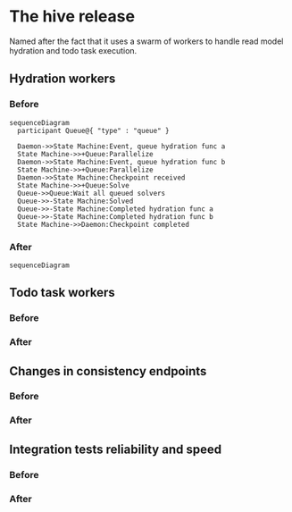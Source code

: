 # The hive release
Named after the fact that it uses a swarm of workers to handle read model hydration and todo task execution.

## Hydration workers
### Before

```mermaid
sequenceDiagram
  participant Queue@{ "type" : "queue" }

  Daemon->>State Machine:Event, queue hydration func a
  State Machine->>+Queue:Parallelize
  Daemon->>State Machine:Event, queue hydration func b
  State Machine->>+Queue:Parallelize
  Daemon->>State Machine:Checkpoint received
  State Machine->>+Queue:Solve
  Queue->>Queue:Wait all queued solvers
  Queue->>-State Machine:Solved
  Queue->>-State Machine:Completed hydration func a
  Queue->>-State Machine:Completed hydration func b
  State Machine->>Daemon:Checkpoint completed
```
### After
```mermaid
sequenceDiagram

```
## Todo task workers
### Before
### After
## Changes in consistency endpoints
### Before
### After
## Integration tests reliability and speed
### Before
### After